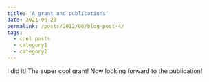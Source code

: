 ```yaml
---
title: 'A grant and publications'
date: 2021-06-28
permalink: /posts/2012/08/blog-post-4/
tags:
  - cool posts
  - category1
  - category2
---
```


I did it! The super cool grant! Now looking forward to the publication!
